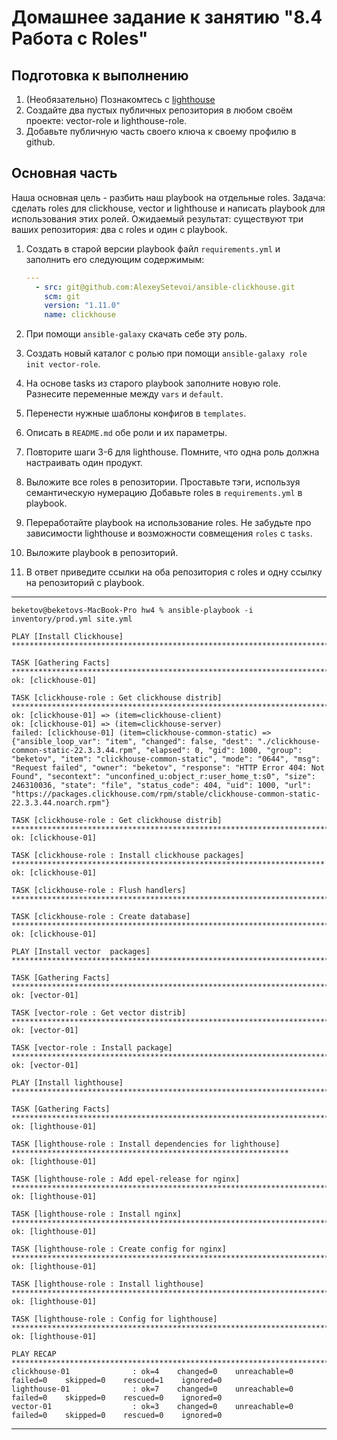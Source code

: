 # Домашнее задание к занятию "8.4 Работа с Roles"

## Подготовка к выполнению
1. (Необязательно) Познакомтесь с [lighthouse](https://youtu.be/ymlrNlaHzIY?t=929)
2. Создайте два пустых публичных репозитория в любом своём проекте: vector-role и lighthouse-role.
3. Добавьте публичную часть своего ключа к своему профилю в github.

## Основная часть

Наша основная цель - разбить наш playbook на отдельные roles. Задача: сделать roles для clickhouse, vector и lighthouse и написать playbook для использования этих ролей. Ожидаемый результат: существуют три ваших репозитория: два с roles и один с playbook.

1. Создать в старой версии playbook файл `requirements.yml` и заполнить его следующим содержимым:

   ```yaml
   ---
     - src: git@github.com:AlexeySetevoi/ansible-clickhouse.git
       scm: git
       version: "1.11.0"
       name: clickhouse 
   ```

2. При помощи `ansible-galaxy` скачать себе эту роль.
3. Создать новый каталог с ролью при помощи `ansible-galaxy role init vector-role`.
4. На основе tasks из старого playbook заполните новую role. Разнесите переменные между `vars` и `default`. 
5. Перенести нужные шаблоны конфигов в `templates`.
6. Описать в `README.md` обе роли и их параметры.
7. Повторите шаги 3-6 для lighthouse. Помните, что одна роль должна настраивать один продукт.
8. Выложите все roles в репозитории. Проставьте тэги, используя семантическую нумерацию Добавьте roles в `requirements.yml` в playbook.
9. Переработайте playbook на использование roles. Не забудьте про зависимости lighthouse и возможности совмещения `roles` с `tasks`.
10. Выложите playbook в репозиторий.
11. В ответ приведите ссылки на оба репозитория с roles и одну ссылку на репозиторий с playbook.

---
```
beketov@beketovs-MacBook-Pro hw4 % ansible-playbook -i inventory/prod.yml site.yml 

PLAY [Install Clickhouse] *************************************************************************************************

TASK [Gathering Facts] ****************************************************************************************************
ok: [clickhouse-01]

TASK [clickhouse-role : Get clickhouse distrib] ***************************************************************************
ok: [clickhouse-01] => (item=clickhouse-client)
ok: [clickhouse-01] => (item=clickhouse-server)
failed: [clickhouse-01] (item=clickhouse-common-static) => {"ansible_loop_var": "item", "changed": false, "dest": "./clickhouse-common-static-22.3.3.44.rpm", "elapsed": 0, "gid": 1000, "group": "beketov", "item": "clickhouse-common-static", "mode": "0644", "msg": "Request failed", "owner": "beketov", "response": "HTTP Error 404: Not Found", "secontext": "unconfined_u:object_r:user_home_t:s0", "size": 246310036, "state": "file", "status_code": 404, "uid": 1000, "url": "https://packages.clickhouse.com/rpm/stable/clickhouse-common-static-22.3.3.44.noarch.rpm"}

TASK [clickhouse-role : Get clickhouse distrib] ***************************************************************************
ok: [clickhouse-01]

TASK [clickhouse-role : Install clickhouse packages] **********************************************************************
ok: [clickhouse-01]

TASK [clickhouse-role : Flush handlers] ***********************************************************************************

TASK [clickhouse-role : Create database] **********************************************************************************
ok: [clickhouse-01]

PLAY [Install vector  packages] *******************************************************************************************

TASK [Gathering Facts] ****************************************************************************************************
ok: [vector-01]

TASK [vector-role : Get vector distrib] ***********************************************************************************
ok: [vector-01]

TASK [vector-role : Install package] **************************************************************************************
ok: [vector-01]

PLAY [Install lighthouse] *************************************************************************************************

TASK [Gathering Facts] ****************************************************************************************************
ok: [lighthouse-01]

TASK [lighthouse-role : Install dependencies for lighthouse] **************************************************************
ok: [lighthouse-01]

TASK [lighthouse-role : Add epel-release for nginx] ***********************************************************************
ok: [lighthouse-01]

TASK [lighthouse-role : Install nginx] ************************************************************************************
ok: [lighthouse-01]

TASK [lighthouse-role : Create config for nginx] **************************************************************************
ok: [lighthouse-01]

TASK [lighthouse-role : Install lighthouse] *******************************************************************************
ok: [lighthouse-01]

TASK [lighthouse-role : Config for lighthouse] ****************************************************************************
ok: [lighthouse-01]

PLAY RECAP ****************************************************************************************************************
clickhouse-01              : ok=4    changed=0    unreachable=0    failed=0    skipped=0    rescued=1    ignored=0   
lighthouse-01              : ok=7    changed=0    unreachable=0    failed=0    skipped=0    rescued=0    ignored=0   
vector-01                  : ok=3    changed=0    unreachable=0    failed=0    skipped=0    rescued=0    ignored=0 
```
---
